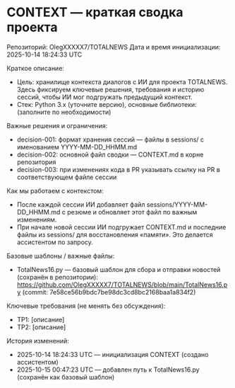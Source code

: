 # CONTEXT — краткая сводка проекта

Репозиторий: OlegXXXXX7/TOTALNEWS
Дата и время инициализации: 2025-10-14 18:24:33 UTC

Краткое описание:
- Цель: хранилище контекста диалогов с ИИ для проекта TOTALNEWS. Здесь фиксируем ключевые решения, требования и историю сессий, чтобы ИИ мог подгружать предыдущий контекст.
- Стек: Python 3.x (уточните версию), основные библиотеки: (заполните по необходимости)

Важные решения и ограничения:
- decision-001: формат хранения сессий — файлы в sessions/ с именованием YYYY-MM-DD_HHMM.md
- decision-002: основной файл сводки — CONTEXT.md в корне репозитория
- decision-003: при изменениях кода в PR указывать ссылку на PR в соответствующем файле сессии

Как мы работаем с контекстом:
- После каждой сессии ИИ добавляет файл sessions/YYYY-MM-DD_HHMM.md с резюме и обновляет этот файл по важным изменениям.
- При начале новой сессии ИИ подгружает CONTEXT.md и последние файлы из sessions/ для восстановления «памяти». Это делается ассистентом по запросу.

Базовые шаблоны / важные файлы:
- TotalNews16.py — базовый шаблон для сбора и отправки новостей (сохранён в репозитории): https://github.com/OlegXXXXX7/TOTALNEWS/blob/main/TotalNews16.py (commit: 7e58ce56b9bdc7be98dc3cd8bc2168baa1a834f2)

Ключевые требования (не менять без обсуждения):
- ТР1: [описание]
- ТР2: [описание]

История изменений:
- 2025-10-14 18:24:33 UTC — инициализация CONTEXT (создано ассистентом)
- 2025-10-15 00:47:23 UTC — добавлен путь к TotalNews16.py (сохранён как базовый шаблон)